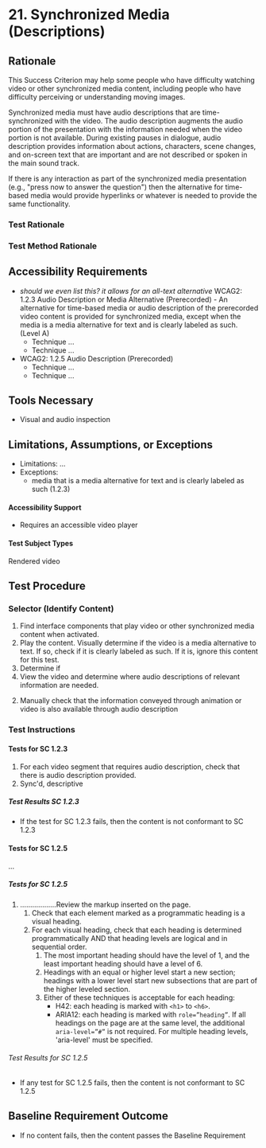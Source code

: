 # 21. Synchronized Media (Descriptions)
## Rationale
This Success Criterion may help some people who have difficulty watching video or other synchronized media content, including people who have difficulty perceiving or understanding moving images. 

Synchronized media must have audio descriptions that are time-synchronized with the video. The audio description augments the audio portion of the presentation with the information needed when the video portion is not available. During existing pauses in dialogue, audio description provides information about actions, characters, scene changes, and on-screen text that are important and are not described or spoken in the main sound track.

If there is any interaction as part of the synchronized media presentation (e.g., "press now to answer the question") then the alternative for time-based media would provide hyperlinks or whatever is needed to provide the same functionality.

### Test Rationale

### Test Method Rationale

## Accessibility Requirements
* *should we even list this? it allows for an all-text alternative* WCAG2: 1.2.3 Audio Description or Media Alternative (Prerecorded) - An alternative for time-based media or audio description of the prerecorded video content is provided for synchronized media, except when the media is a media alternative for text and is clearly labeled as such. (Level A)
    * Technique ...
    * Technique ...
* WCAG2: 1.2.5 Audio Description (Prerecorded)
    * Technique ...
    * Technique ...

## Tools Necessary
* Visual and audio inspection
    
## Limitations, Assumptions, or Exceptions
* Limitations: ...
* Exceptions: 
    * media that is a media alternative for text and is clearly labeled as such (1.2.3)

#### Accessibility Support
* Requires an accessible video player

#### Test Subject Types 
Rendered video

## Test Procedure
### Selector (Identify Content)
1. Find interface components that play video or other synchronized media content when activated.
2. Play the content. Visually determine if the video is a media alternative to text. If so, check if it is clearly labeled as such. If it is, ignore this content for this test.
3. Determine if
3. View the video and determine where audio descriptions of relevant information are needed.
2)	Manually check that the information conveyed through animation or video is also available through audio description

### Test Instructions

#### Tests for SC 1.2.3
1. For each video segment that requires audio description, check that there is audio description provided.
2. Sync'd, descriptive
##### Test Results SC 1.2.3
* If the test for SC 1.2.3 fails, then the content is not conformant to SC 1.2.3

#### Tests for SC 1.2.5
...
##### Tests for SC 1.2.5
1. ..................Review the markup inserted on the page.
   1. Check that each element marked as a programmatic heading is a visual heading.
   1. For each visual heading, check that each heading is determined programmatically AND that heading levels are logical and in sequential order. 
      1. The most important heading should have the level of 1, and the least important heading should have a level of 6. 
      1. Headings with an equal or higher level start a new section; headings with a lower level start new subsections that are part of the higher leveled section. 
      1. Either of these techniques is acceptable for each heading:
            * H42: each heading is marked with `<h1>` to `<h6>`.
            * ARIA12: each heading is marked with `role=”heading”`. If all headings on the page are at the same level, the additional `aria-level=”#”` is not required. For multiple heading levels, 'aria-level' must be specified.
###### Test Results for SC 1.2.5
* If any test for SC 1.2.5 fails, then the content is not conformant to SC 1.2.5

## Baseline Requirement Outcome
* If no content fails, then the content passes the Baseline Requirement
